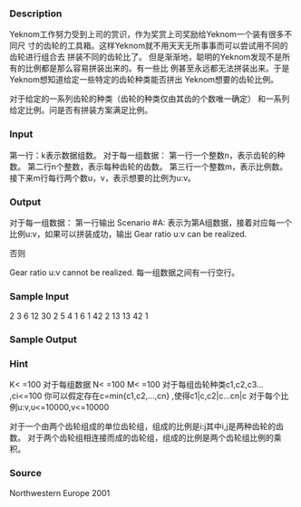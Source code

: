 
### Description
Yeknom工作努力受到上司的赏识，作为奖赏上司奖励给Yeknom一个装有很多不同尺
寸的齿轮的工具箱。这样Yeknom就不用天天无所事事而可以尝试用不同的齿轮进行组合去
拼装不同的齿轮比了。
但是渐渐地，聪明的Yeknom发现不是所有的比例都是那么容易拼装出来的。有一些比
例甚至永远都无法拼装出来。于是Yeknom想知道给定一些特定的齿轮种类能否拼出
Yeknom想要的齿轮比例。

对于给定的一系列齿轮的种类（齿轮的种类仅由其齿的个数唯一确定）
和一系列给定比例。问是否有拼装方案满足比例。

### Input
第一行：k表示数据组数。
对于每一组数据：
第一行一个整数n，表示齿轮的种数。
第二行n个整数，表示每种齿轮的齿数。
第三行一个整数m，表示比例数。
接下来m行每行两个数u，v，表示想要的比例为u:v。


### Output
 对于每一组数据：
 第一行输出
 Scenario #A:   表示为第A组数据，接着对应每一个比例u:v，如果可以拼装成功，输出
 Gear ratio u:v can be realized.

 否则

 Gear ratio u:v cannot be realized.
 每一组数据之间有一行空行。

### Sample Input
2
3
6 12 30
2
5 4
1 6
1
42
2
13 13
42 1 
### Sample Output

### Hint
K< =100
对于每组数据
N< =100
M< =100
对于每组齿轮种类c1,c2,c3... ,ci<=100 你可以假定存在c=min{c1,c2,...,cn} ,使得c1|c,c2|c...cn|c
对于每个比例u:v,u<=10000,v<=10000

对于一个由两个齿轮组成的单位齿轮组，组成的比例是i:j其中i,j是两种齿轮的齿数。
对于两个齿轮组相连接而成的齿轮组，组成的比例是两个齿轮组比例的乘积。
### Source
Northwestern Europe 2001